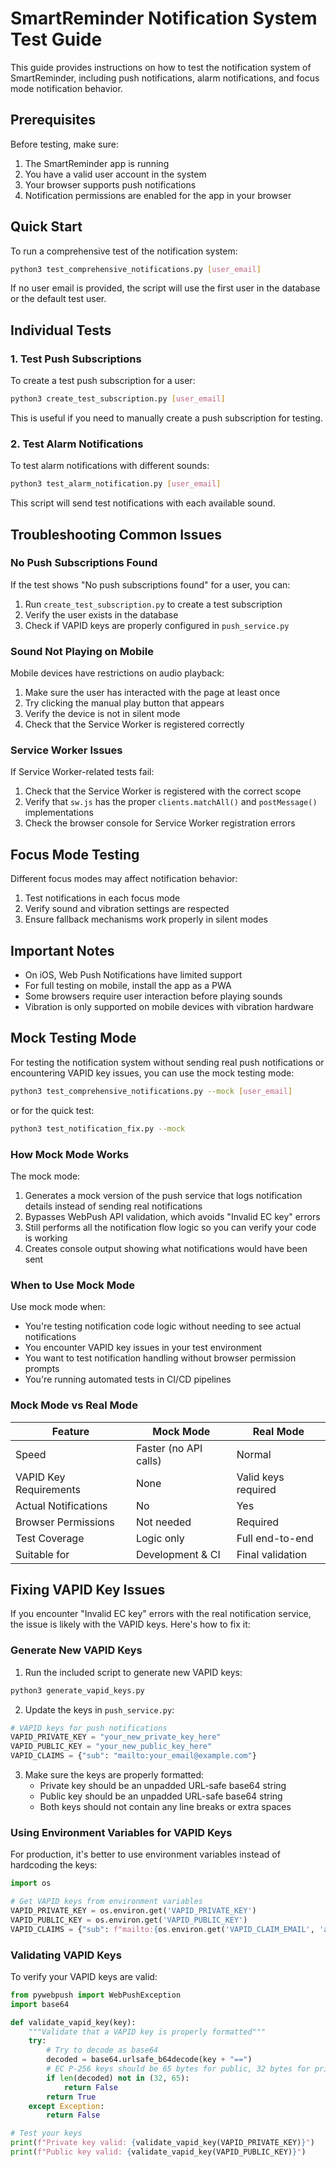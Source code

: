 # SmartReminder Notification System Test Guide

This guide provides instructions on how to test the notification system of SmartReminder, including push notifications, alarm notifications, and focus mode notification behavior.

## Prerequisites

Before testing, make sure:

1. The SmartReminder app is running
2. You have a valid user account in the system
3. Your browser supports push notifications
4. Notification permissions are enabled for the app in your browser

## Quick Start

To run a comprehensive test of the notification system:

```bash
python3 test_comprehensive_notifications.py [user_email]
```

If no user email is provided, the script will use the first user in the database or the default test user.

## Individual Tests

### 1. Test Push Subscriptions

To create a test push subscription for a user:

```bash
python3 create_test_subscription.py [user_email]
```

This is useful if you need to manually create a push subscription for testing.

### 2. Test Alarm Notifications

To test alarm notifications with different sounds:

```bash
python3 test_alarm_notification.py [user_email]
```

This script will send test notifications with each available sound.

## Troubleshooting Common Issues

### No Push Subscriptions Found

If the test shows "No push subscriptions found" for a user, you can:

1. Run `create_test_subscription.py` to create a test subscription
2. Verify the user exists in the database
3. Check if VAPID keys are properly configured in `push_service.py`

### Sound Not Playing on Mobile

Mobile devices have restrictions on audio playback:

1. Make sure the user has interacted with the page at least once
2. Try clicking the manual play button that appears
3. Verify the device is not in silent mode
4. Check that the Service Worker is registered correctly

### Service Worker Issues

If Service Worker-related tests fail:

1. Check that the Service Worker is registered with the correct scope
2. Verify that `sw.js` has the proper `clients.matchAll()` and `postMessage()` implementations
3. Check the browser console for Service Worker registration errors

## Focus Mode Testing

Different focus modes may affect notification behavior:

1. Test notifications in each focus mode
2. Verify sound and vibration settings are respected
3. Ensure fallback mechanisms work properly in silent modes

## Important Notes

- On iOS, Web Push Notifications have limited support
- For full testing on mobile, install the app as a PWA
- Some browsers require user interaction before playing sounds
- Vibration is only supported on mobile devices with vibration hardware

## Mock Testing Mode

For testing the notification system without sending real push notifications or encountering VAPID key issues, you can use the mock testing mode:

```bash
python3 test_comprehensive_notifications.py --mock [user_email]
```

or for the quick test:

```bash
python3 test_notification_fix.py --mock
```

### How Mock Mode Works

The mock mode:

1. Generates a mock version of the push service that logs notification details instead of sending real notifications
2. Bypasses WebPush API validation, which avoids "Invalid EC key" errors
3. Still performs all the notification flow logic so you can verify your code is working
4. Creates console output showing what notifications would have been sent

### When to Use Mock Mode

Use mock mode when:

- You're testing notification code logic without needing to see actual notifications
- You encounter VAPID key issues in your test environment
- You want to test notification handling without browser permission prompts
- You're running automated tests in CI/CD pipelines

### Mock Mode vs Real Mode

| Feature | Mock Mode | Real Mode |
|---------|-----------|-----------|
| Speed | Faster (no API calls) | Normal |
| VAPID Key Requirements | None | Valid keys required |
| Actual Notifications | No | Yes |
| Browser Permissions | Not needed | Required |
| Test Coverage | Logic only | Full end-to-end |
| Suitable for | Development & CI | Final validation |

## Fixing VAPID Key Issues

If you encounter "Invalid EC key" errors with the real notification service, the issue is likely with the VAPID keys. Here's how to fix it:

### Generate New VAPID Keys

1. Run the included script to generate new VAPID keys:

```bash
python3 generate_vapid_keys.py
```

2. Update the keys in `push_service.py`:

```python
# VAPID keys for push notifications
VAPID_PRIVATE_KEY = "your_new_private_key_here"
VAPID_PUBLIC_KEY = "your_new_public_key_here"
VAPID_CLAIMS = {"sub": "mailto:your_email@example.com"}
```

3. Make sure the keys are properly formatted:
   - Private key should be an unpadded URL-safe base64 string
   - Public key should be an unpadded URL-safe base64 string
   - Both keys should not contain any line breaks or extra spaces

### Using Environment Variables for VAPID Keys

For production, it's better to use environment variables instead of hardcoding the keys:

```python
import os

# Get VAPID keys from environment variables
VAPID_PRIVATE_KEY = os.environ.get('VAPID_PRIVATE_KEY')
VAPID_PUBLIC_KEY = os.environ.get('VAPID_PUBLIC_KEY')
VAPID_CLAIMS = {"sub": f"mailto:{os.environ.get('VAPID_CLAIM_EMAIL', 'admin@smartreminder.com')}"}
```

### Validating VAPID Keys

To verify your VAPID keys are valid:

```python
from pywebpush import WebPushException
import base64

def validate_vapid_key(key):
    """Validate that a VAPID key is properly formatted"""
    try:
        # Try to decode as base64
        decoded = base64.urlsafe_b64decode(key + "==")
        # EC P-256 keys should be 65 bytes for public, 32 bytes for private
        if len(decoded) not in (32, 65):
            return False
        return True
    except Exception:
        return False

# Test your keys
print(f"Private key valid: {validate_vapid_key(VAPID_PRIVATE_KEY)}")
print(f"Public key valid: {validate_vapid_key(VAPID_PUBLIC_KEY)}")
```
